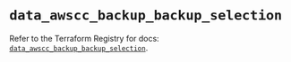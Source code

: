 # `data_awscc_backup_backup_selection`

Refer to the Terraform Registry for docs: [`data_awscc_backup_backup_selection`](https://registry.terraform.io/providers/hashicorp/awscc/0.70.0/docs/data-sources/backup_backup_selection).
